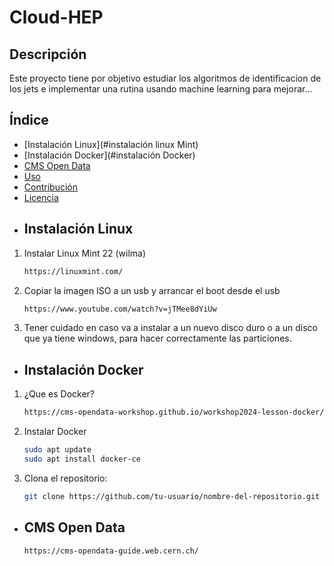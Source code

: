 # Cloud-HEP
## Descripción
Este proyecto tiene por objetivo estudiar los algoritmos de identificacion de los jets e implementar una rutina usando machine learning para mejorar...
## Índice
- [Instalación Linux](#instalación linux Mint)
- [Instalación Docker](#instalación Docker)
- [CMS Open Data](#CMSOpenData)
- [Uso](#uso)
- [Contribución](#contribución)
- [Licencia](#licencia)
- ## Instalación Linux
1. Instalar Linux Mint 22 (wilma)
   ```bash
   https://linuxmint.com/
2. Copiar la imagen ISO a un usb y arrancar el boot desde el usb
   ```bash
   https://www.youtube.com/watch?v=jTMee8dYiUw
3. Tener cuidado en caso va a instalar a un nuevo disco duro o a un disco que ya tiene windows, para hacer correctamente las particiones.
- ## Instalación Docker
1. ¿Que es Docker?
   ```bash
   https://cms-opendata-workshop.github.io/workshop2024-lesson-docker/instructor/introduction.html
3. Instalar Docker
   ```bash
   sudo apt update
   sudo apt install docker-ce
5. Clona el repositorio:
   ```bash
   git clone https://github.com/tu-usuario/nombre-del-repositorio.git
- ## CMS Open Data
   ```bash
   https://cms-opendata-guide.web.cern.ch/
